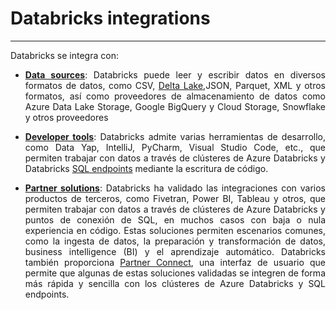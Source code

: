 # **Databricks integrations**

***

<p style="text-align:justify">Databricks se integra con:
    <ul>
    <li> <p style="text-align:justify"><b><a href="https://docs.microsoft.com/en-us/azure/databricks/data/data-sources/">Data sources</a></b>: Databricks puede leer y escribir datos en diversos formatos de datos, como CSV, <a href="https://docs.microsoft.com/es-es/azure/databricks/delta/delta-intro">Delta Lake</a>,JSON, Parquet, XML y otros formatos, así como proveedores de almacenamiento de datos como Azure Data Lake Storage, Google BigQuery y Cloud Storage, Snowflake y otros proveedores</p></li>
    <li> <p style="text-align:justify"><b><a href="https://docs.microsoft.com/en-us/azure/databricks/dev-tools/">Developer tools</a></b>: Databricks admite varias herramientas de desarrollo, como Data Yap, IntelliJ, PyCharm, Visual Studio Code, etc., que permiten trabajar con datos a través de clústeres de Azure Databricks y Databricks  <a href="https://docs.microsoft.com/en-us/azure/databricks/sql/admin/sql-endpoints">SQL endpoints</a> mediante la escritura de código.</p></li>
    <li> <p style="text-align:justify"><b> <a href="https://docs.microsoft.com/en-us/azure/databricks/integrations/partners">Partner solutions</a></b>: Databricks ha validado las integraciones con varios productos de terceros, como Fivetran, Power BI, Tableau y otros, que permiten trabajar con datos a través de clústeres de Azure Databricks y puntos de conexión de SQL, en muchos casos con baja o nula experiencia en código. Estas soluciones permiten escenarios comunes, como la ingesta de datos, la preparación y transformación de datos, business intelligence (BI) y el aprendizaje automático. Databricks también proporciona <a href="https://docs.microsoft.com/en-us/azure/databricks/integrations/partner-connect/">Partner Connect</a>,  una interfaz de usuario que permite que algunas de estas soluciones validadas se integren de forma más rápida y sencilla con los clústeres de Azure Databricks y SQL endpoints.</p></li>
    </ul>
</p>
